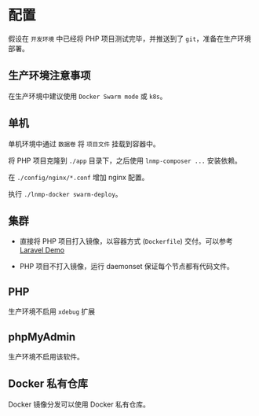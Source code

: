 # 配置

假设在 `开发环境` 中已经将 PHP 项目测试完毕，并推送到了 `git`，准备在生产环境部署。

## 生产环境注意事项

在生产环境中建议使用 `Docker Swarm mode` 或 `k8s`。

## 单机

单机环境中通过 `数据卷` 将 `项目文件` 挂载到容器中。

将 PHP 项目克隆到 `./app` 目录下，之后使用 `lnmp-composer ...` 安装依赖。

在 `./config/nginx/*.conf` 增加 nginx 配置。

执行 `./lnmp-docker swarm-deploy`。

## 集群

* 直接将 PHP 项目打入镜像，以容器方式 (`Dockerfile`) 交付。可以参考 [Laravel Demo](https://github.com/khs1994-docker/laravel-demo)

* PHP 项目不打入镜像，运行 daemonset 保证每个节点都有代码文件。

## PHP

生产环境不启用 `xdebug` 扩展

## phpMyAdmin

生产环境不启用该软件。

## Docker 私有仓库

Docker 镜像分发可以使用 Docker 私有仓库。
